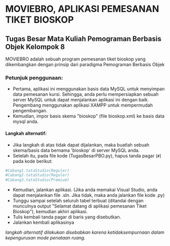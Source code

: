 # MOVIEBRO, APLIKASI PEMESANAN TIKET BIOSKOP
## Tugas Besar Mata Kuliah Pemograman Berbasis Objek Kelompok 8
 
MOVIEBRO adalah sebuah program pemesanan tiket bioskop yang dikembangkan dengan prinsip dari paradigma Pemograman Berbasis Objek

### Petunjuk penggunaan:
- Pertama, aplikasi ini menggunakan basis data MySQL untuk menyimpan data pemesanan kursi. Sehingga, anda perlu mempersiapkan sebuah server MySQL untuk dapat menjalankan aplikasi ini dengan baik. Pengembang menggunakan aplikasi XAMPP untuk mempermudah pengembangan.
- Kemudian, impor basis skema "bioskop" (file bioskop.xml) ke basis data mysql anda.

#### Langkah alternatif:
- Jika langkah di atas tidak dapat dijalankan, maka buatlah sebuah skema/basis data bernama 'bioskop' di server MySQL anda.
- Setelah itu, pada file kode (TugasBesarPBO.py), hapus tanda pagar (`#`) pada kode berikut:

```python
#Cabang1.tataStudio(Reguler)
#Cabang2.tataStudio(Reguler)
#Cabang3.tataStudio(Premium)
```

- Kemudian, jalankan aplikasi. (Jika anda memakai Visual Studio, anda dapat menjalankan file .sln. Jika tidak, maka anda jalankan file kode .py)
- Tunggu sampai setelah seluruh tabel terbuat (ditandai dengan munculnya output "Selamat datang di aplikasi pemesanan Tiket Bioskop"), kemudian akhiri aplikasi.
- Tulis kembali tanda pagar di baris yang disebutkan.
- Jalankan kembali aplikasinya

 *langkah alternatif dilakukan disebabkan karena ketidaksempurnaan dalam kepengurusan mode penataan ruang.*
